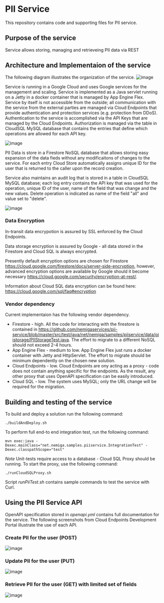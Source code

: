 # PII Service

This repository contains code and supporting files for PII service.

## Purpose of the service
Service allows storing, managing and retrieveing PII data via REST

## Architecture and Implementaion of the service
The following diagram illustrates the organization of the service.
![image](https://user-images.githubusercontent.com/7335416/52500553-21df9b00-2b93-11e9-88fd-63b1bc8b1655.png)

Service is running in a Google Cloud and uses Google services for the management and scaling. 
Service is implemented as a Java servlet running on a Jetty in a docker container that is managed by App Engine Flex. Service by itself is not accessible from the outside; all communication with the service from the external parties are managed via  Cloud Endpoints that provide authentication and protection services (e.g. protection from DDoS).
Authentication to the service is accomplished via the API Keys that are managed by the Cloud Endpoints. Authorization is managed via the table in CloudSQL MySQL database that contains the entries that define which operations are allowed for each API key.

![image](https://user-images.githubusercontent.com/7335416/52501443-3886f180-2b95-11e9-88e2-c27be24e310b.png)

PII Data is store in a Firestore NoSQL database that allows storing easy expansion of the data fieds without any modificaitons of changes to the service. For each entry Cloud Store automatically assigns unique ID for the user that is returned to the caller upon the record creation.

Service also maintains an audit log that is stored in a table in CloudSQL MySQL database; each log entry contains the API key that was used for the operation, unique ID of the user, name of the field that was change and the new values. Delete operation is indicated as name of the field "all" and value set to "delete".

![image](https://user-images.githubusercontent.com/7335416/52502709-4ab65f00-2b98-11e9-8bcf-2dcc6f9a5e01.png)

### Data Encryption
In-transit data encrypotion is assured by SSL enforced by the Cloud Endpoints.

Data storage encryption is assured by Google - all data stored in the Firestore and Cloud SQL is always encrypted. 

Presently default encryption options are chosen for Firestore https://cloud.google.com/firestore/docs/server-side-encryption, however, advanced encryption options are available by Google should it become necessary https://cloud.google.com/security/encryption-at-rest/.

Information about Cloud SQL data encryption can be found here: https://cloud.google.com/sql/faq#encryption

### Vendor dependency
Current implementaion has the following vendor dependency.
- Firestore - high. All the code for interacting with the firestore is contained in https://github.com/nemigaservices/pii-service/blob/master/src/test/java/net/nemiga/samples/piiservice/data/piistorage/PIIStorageTest.java. The effort to migrate to a different NoSQL should not exceed 2-4 hours.
- App Engine Flex - medium to low. App Engine Flex just runs a docker container with Jetty and HttpServlet. The effort to migrate should be minimum dependently on the chosen new solution.
- Cloud Endpoints - low. Cloud Endpoints are ony acting as a proxy - code does not contain anything specific for the endpoints. As the result, any other proxy that uses OpenAPI specification can be easily introduced.
- Cloud SQL - low. The system uses MySQL; only the URL change will be required for the migration. 

## Building and testing of the service
To build and deploy a solution run the following command:
```
./buildAndDeploy.sh
```

To perform full end-to end integration test, run the following command:
```
mvn exec:java -Dexec.mainClass="net.nemiga.samples.piiservice.IntegrationTest" -Dexec.classpathScope="test" 
```

_Note_ Unit-tests require access to a database - Cloud SQL Proxy should be running. To start the proxy, use the following command:
```
./runCloudSQLProxy.sh 
```

Script _runPiiTest.sh_ contains sample commands to test the service with Curl.

## Using the PII Service API
OpenAPI specification stored in _openapi.yml_ contains full documentation for the service.
The following screenshots from Cloud Endpoints Development Portal illustrate the use of each API.
### Create PII for the user (POST)
![image](https://user-images.githubusercontent.com/7335416/52505034-185c3000-2b9f-11e9-8d1a-fc567cc98a50.png)
### Update PII for the user (PUT)
![image](https://user-images.githubusercontent.com/7335416/52505204-a506ee00-2b9f-11e9-967e-a204d2bc2bc5.png)
### Retrieve PII for the user (GET) with limited set of fields
![image](https://user-images.githubusercontent.com/7335416/52505395-370ef680-2ba0-11e9-9a40-f9faa6501544.png)


